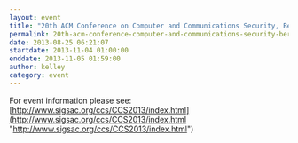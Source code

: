 ```yaml
---
layout: event
title: "20th ACM Conference on Computer and Communications Security, Berlin, Germany"
permalink: 20th-acm-conference-computer-and-communications-security-berlin-germany
date: 2013-08-25 06:21:07
startdate: 2013-11-04 01:00:00
enddate: 2013-11-05 01:59:00
author: kelley
category: event
---
```


For event information please see:  
 [http://www.sigsac.org/ccs/CCS2013/index.html](http://www.sigsac.org/ccs/CCS2013/index.html "http://www.sigsac.org/ccs/CCS2013/index.html")
